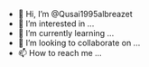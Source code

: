 - 👋 Hi, I’m @Qusai1995albreazet
- 👀 I’m interested in ...
- 🌱 I’m currently learning ...
- 💞️ I’m looking to collaborate on ...
- 📫 How to reach me ...

<!---
Qusai1995albreazet/Qusai1995albreazet is a ✨ special ✨ repository because its `README.md` (this file) appears on your GitHub profile.
You can click the Preview link to take a look at your changes.
--->
